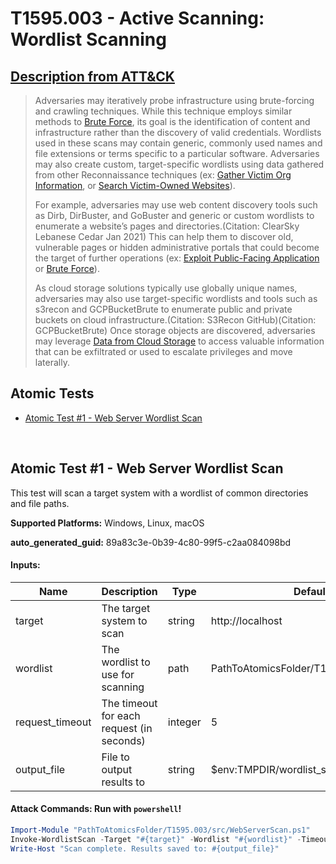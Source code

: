 # T1595.003 - Active Scanning: Wordlist Scanning
## [Description from ATT&CK](https://attack.mitre.org/techniques/T1595/003)
<blockquote>

Adversaries may iteratively probe infrastructure using brute-forcing and crawling techniques. While this technique employs similar methods to [Brute Force](https://attack.mitre.org/techniques/T1110), its goal is the identification of content and infrastructure rather than the discovery of valid credentials. Wordlists used in these scans may contain generic, commonly used names and file extensions or terms specific to a particular software. Adversaries may also create custom, target-specific wordlists using data gathered from other Reconnaissance techniques (ex: [Gather Victim Org Information](https://attack.mitre.org/techniques/T1591), or [Search Victim-Owned Websites](https://attack.mitre.org/techniques/T1594)).

For example, adversaries may use web content discovery tools such as Dirb, DirBuster, and GoBuster and generic or custom wordlists to enumerate a website’s pages and directories.(Citation: ClearSky Lebanese Cedar Jan 2021) This can help them to discover old, vulnerable pages or hidden administrative portals that could become the target of further operations (ex: [Exploit Public-Facing Application](https://attack.mitre.org/techniques/T1190) or [Brute Force](https://attack.mitre.org/techniques/T1110)).  

As cloud storage solutions typically use globally unique names, adversaries may also use target-specific wordlists and tools such as s3recon and GCPBucketBrute to enumerate public and private buckets on cloud infrastructure.(Citation: S3Recon GitHub)(Citation: GCPBucketBrute) Once storage objects are discovered, adversaries may leverage [Data from Cloud Storage](https://attack.mitre.org/techniques/T1530) to access valuable information that can be exfiltrated or used to escalate privileges and move laterally. 

</blockquote>

## Atomic Tests

- [Atomic Test #1 - Web Server Wordlist Scan](#atomic-test-1---web-server-wordlist-scan)


<br/>

## Atomic Test #1 - Web Server Wordlist Scan
This test will scan a target system with a wordlist of common directories and file paths.

**Supported Platforms:** Windows, Linux, macOS


**auto_generated_guid:** 89a83c3e-0b39-4c80-99f5-c2aa084098bd





#### Inputs:
| Name | Description | Type | Default Value |
|------|-------------|------|---------------|
| target | The target system to scan | string | http://localhost|
| wordlist | The wordlist to use for scanning | path | PathToAtomicsFolder/T1595.003/src/wordlist.txt|
| request_timeout | The timeout for each request (in seconds) | integer | 5|
| output_file | File to output results to | string | $env:TMPDIR/wordlist_scan.txt|


#### Attack Commands: Run with `powershell`! 


```powershell
Import-Module "PathToAtomicsFolder/T1595.003/src/WebServerScan.ps1"
Invoke-WordlistScan -Target "#{target}" -Wordlist "#{wordlist}" -Timeout "#{request_timeout}" -OutputFile "#{output_file}"
Write-Host "Scan complete. Results saved to: #{output_file}"
```






<br/>

